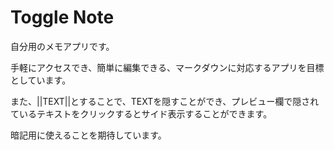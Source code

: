 # Toggle Note
自分用のメモアプリです。

手軽にアクセスでき、簡単に編集できる、マークダウンに対応するアプリを目標としています。

また、||TEXT||とすることで、TEXTを隠すことができ、プレビュー欄で隠されているテキストをクリックするとサイド表示することができます。

暗記用に使えることを期待しています。